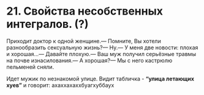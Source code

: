 # 21. Свойства несобственных интегралов. (?)

Приходит доктор к одной женщине.— Помните, Вы хотели разнообразить сексуальную жизнь?— Ну.— У меня две новости: плохая и хорошая...— Давайте плохую.— Ваш муж получил серьёзные травмы на почве изнасилования.— А хорошая?— Мы с него кастрюлю пельменей сняли.

Идет мужик по незнакомой улице. Видит табличка - **“улица летающих хуев”** и говорит: ахаххахаххбуагхуббаух